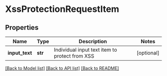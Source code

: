 # XssProtectionRequestItem

## Properties
Name | Type | Description | Notes
------------ | ------------- | ------------- | -------------
**input_text** | **str** | Individual input text item to protect from XSS | [optional] 

[[Back to Model list]](../README.md#documentation-for-models) [[Back to API list]](../README.md#documentation-for-api-endpoints) [[Back to README]](../README.md)


